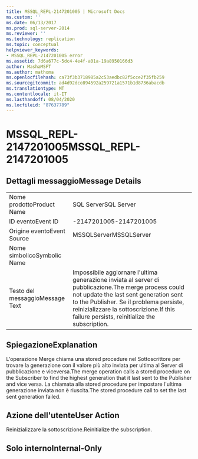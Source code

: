 ```yaml
---
title: MSSQL_REPL-2147201005 | Microsoft Docs
ms.custom: ''
ms.date: 06/13/2017
ms.prod: sql-server-2014
ms.reviewer: ''
ms.technology: replication
ms.topic: conceptual
helpviewer_keywords:
- MSSQL_REPL-2147201005 error
ms.assetid: 7d6a677c-5dc4-4e4f-a01a-19a8950166d3
author: MashaMSFT
ms.author: mathoma
ms.openlocfilehash: ca73f3b3718985a2c53aedbc82f5cce2f35fb259
ms.sourcegitcommit: ad4d92dce894592a259721a1571b1d8736abacdb
ms.translationtype: MT
ms.contentlocale: it-IT
ms.lasthandoff: 08/04/2020
ms.locfileid: "87637789"
---
```

# <a name="mssql_repl-2147201005"></a><span data-ttu-id="3e40b-102">MSSQL_REPL-2147201005</span><span class="sxs-lookup"><span data-stu-id="3e40b-102">MSSQL_REPL-2147201005</span></span>
    
## <a name="message-details"></a><span data-ttu-id="3e40b-103">Dettagli messaggio</span><span class="sxs-lookup"><span data-stu-id="3e40b-103">Message Details</span></span>  
  
|||  
|-|-|  
|<span data-ttu-id="3e40b-104">Nome prodotto</span><span class="sxs-lookup"><span data-stu-id="3e40b-104">Product Name</span></span>|<span data-ttu-id="3e40b-105">SQL Server</span><span class="sxs-lookup"><span data-stu-id="3e40b-105">SQL Server</span></span>|  
|<span data-ttu-id="3e40b-106">ID evento</span><span class="sxs-lookup"><span data-stu-id="3e40b-106">Event ID</span></span>|<span data-ttu-id="3e40b-107">-2147201005</span><span class="sxs-lookup"><span data-stu-id="3e40b-107">-2147201005</span></span>|  
|<span data-ttu-id="3e40b-108">Origine evento</span><span class="sxs-lookup"><span data-stu-id="3e40b-108">Event Source</span></span>|<span data-ttu-id="3e40b-109">MSSQLServer</span><span class="sxs-lookup"><span data-stu-id="3e40b-109">MSSQLServer</span></span>|  
|<span data-ttu-id="3e40b-110">Nome simbolico</span><span class="sxs-lookup"><span data-stu-id="3e40b-110">Symbolic Name</span></span>||  
|<span data-ttu-id="3e40b-111">Testo del messaggio</span><span class="sxs-lookup"><span data-stu-id="3e40b-111">Message Text</span></span>|<span data-ttu-id="3e40b-112">Impossibile aggiornare l'ultima generazione inviata al server di pubblicazione.</span><span class="sxs-lookup"><span data-stu-id="3e40b-112">The merge process could not update the last sent generation sent to the Publisher.</span></span> <span data-ttu-id="3e40b-113">Se il problema persiste, reinizializzare la sottoscrizione.</span><span class="sxs-lookup"><span data-stu-id="3e40b-113">If this failure persists, reinitialize the subscription.</span></span>|  
  
## <a name="explanation"></a><span data-ttu-id="3e40b-114">Spiegazione</span><span class="sxs-lookup"><span data-stu-id="3e40b-114">Explanation</span></span>  
 <span data-ttu-id="3e40b-115">L'operazione Merge chiama una stored procedure nel Sottoscrittore per trovare la generazione con il valore più alto inviata per ultima al Server di pubblicazione e viceversa.</span><span class="sxs-lookup"><span data-stu-id="3e40b-115">The merge operation calls a stored procedure on the Subscriber to find the highest generation that it last sent to the Publisher and vice versa.</span></span> <span data-ttu-id="3e40b-116">La chiamata alla stored procedure per impostare l'ultima generazione inviata non è riuscita.</span><span class="sxs-lookup"><span data-stu-id="3e40b-116">The stored procedure call to set the last sent generation failed.</span></span>  
  
## <a name="user-action"></a><span data-ttu-id="3e40b-117">Azione dell'utente</span><span class="sxs-lookup"><span data-stu-id="3e40b-117">User Action</span></span>  
 <span data-ttu-id="3e40b-118">Reinizializzare la sottoscrizione.</span><span class="sxs-lookup"><span data-stu-id="3e40b-118">Reinitialize the subscription.</span></span>  
  
## <a name="internal-only"></a><span data-ttu-id="3e40b-119">Solo interno</span><span class="sxs-lookup"><span data-stu-id="3e40b-119">Internal-Only</span></span>  
  

